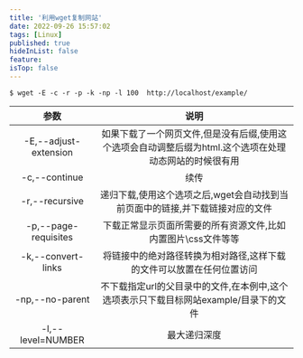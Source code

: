 ```yaml
---
title: '利用wget复制网站'
date: 2022-09-26 15:57:02
tags: [Linux]
published: true
hideInList: false
feature: 
isTop: false
---
```


```shell
$ wget -E -c -r -p -k -np -l 100  http://localhost/example/
```

|参数|说明|
|:---:|:---:|
|-E,--adjust-extension|如果下载了一个网页文件,但是没有后缀,使用这个选项会自动调整后缀为html.这个选项在处理动态网站的时候很有用|
|-c,--continue|续传|
|-r,--recursive|递归下载,使用这个选项之后,wget会自动找到当前页面中的链接,并下载链接对应的文件|
|-p,--page-requisites|下载正常显示页面所需要的所有资源文件,比如内置图片\css文件等等|
|-k,--convert-links|将链接中的绝对路径转换为相对路径,这样下载的文件可以放置在任何位置访问|
|-np,--no-parent|不下载指定url的父目录中的文件,在本例中,这个选项表示只下载目标网站example/目录下的文件|
|-l,--level=NUMBER|最大递归深度|